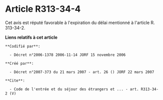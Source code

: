 # Article R313-34-4

Cet avis est réputé favorable à l'expiration du délai mentionné à l'article R. 313-34-2.

**Liens relatifs à cet article**

	**Codifié par**:

	  - Décret n°2006-1378 2006-11-14 JORF 15 novembre 2006

	**Créé par**:

	  - Décret n°2007-373 du 21 mars 2007 - art. 26 () JORF 22 mars 2007

	**Cite**:

	  - Code de l'entrée et du séjour des étrangers et ... - art. R313-34-2 (V)
